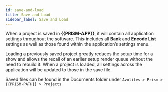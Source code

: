 ```yaml
---
id: save-and-load
title: Save and Load
sidebar_label: Save and Load
---
```


When a project is saved in **{{PRISM-APP}}**, it will contain all application settings throughout the software. This includes all **Bank** and **Encode List** settings as well as those found within the application’s settings menu.

Loading a previously saved project greatly reduces the setup time for a show and allows the recall of an earlier setup render queue without the need to rebuild it. When a project is loaded, all settings across the application will be updated to those in the save file.

Saved files can be found in the Documents folder under `Avolites > Prism > {{PRISM-PATH}} > Projects`
